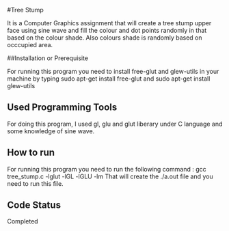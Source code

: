 #Tree Stump

It is a Computer Graphics assignment that will create a tree stump upper face 
using sine wave and fill the colour and dot points randomly in that based on 
the colour shade. Also colours shade is randomly based on occcupied area.

##Installation or Prerequisite

For running this program you need to install free-glut and glew-utils in 
your machine by typing sudo apt-get install free-glut and sudo apt-get install 
glew-utils

## Used Programming Tools 

For doing this program, I used gl, glu and glut liberary under C language and 
some knowledge of sine wave.  


## How to run

For running this program you need to run the following command :
      gcc tree_stump.c -lglut -lGL -lGLU -lm
That will create the ./a.out file and you need to run this file.


## Code Status 

 Completed

  
